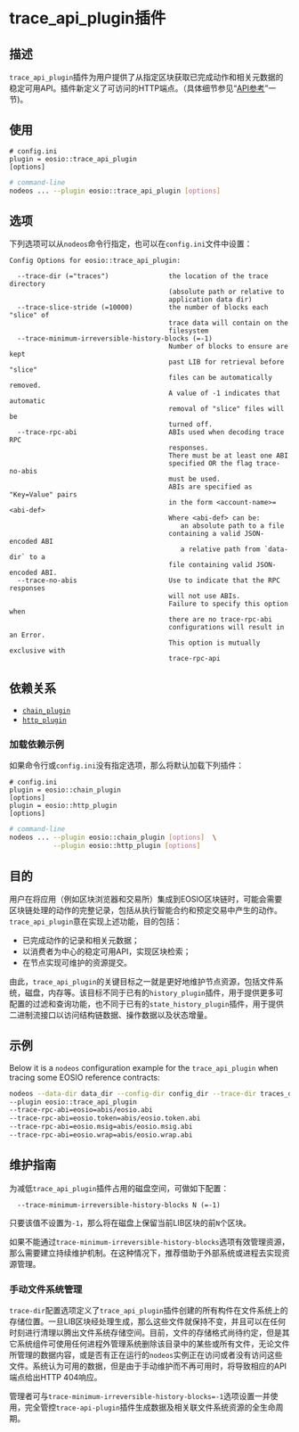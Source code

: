 # trace_api_plugin插件

## 描述

`trace_api_plugin`插件为用户提供了从指定区块获取已完成动作和相关元数据的稳定可用API。插件新定义了可访问的HTTP端点。（具体细节参见“[API参考](api-reference/index.md)”一节)。

## 使用

```console
# config.ini
plugin = eosio::trace_api_plugin
[options]
```

```sh
# command-line
nodeos ... --plugin eosio::trace_api_plugin [options]
```

## 选项

下列选项可以从`nodeos`命令行指定，也可以在`config.ini`文件中设置：

```console
Config Options for eosio::trace_api_plugin:

  --trace-dir (="traces")               the location of the trace directory
                                        (absolute path or relative to
                                        application data dir)
  --trace-slice-stride (=10000)         the number of blocks each "slice" of
                                        trace data will contain on the
                                        filesystem
  --trace-minimum-irreversible-history-blocks (=-1)
                                        Number of blocks to ensure are kept
                                        past LIB for retrieval before "slice"
                                        files can be automatically removed.
                                        A value of -1 indicates that automatic
                                        removal of "slice" files will be
                                        turned off.
  --trace-rpc-abi                       ABIs used when decoding trace RPC
                                        responses.
                                        There must be at least one ABI
                                        specified OR the flag trace-no-abis
                                        must be used.
                                        ABIs are specified as "Key=Value" pairs
                                        in the form <account-name>=<abi-def>
                                        Where <abi-def> can be:
                                           an absolute path to a file
                                        containing a valid JSON-encoded ABI
                                           a relative path from `data-dir` to a
                                        file containing valid JSON-encoded ABI.
  --trace-no-abis                       Use to indicate that the RPC responses
                                        will not use ABIs.
                                        Failure to specify this option when
                                        there are no trace-rpc-abi
                                        configurations will result in an Error.
                                        This option is mutually exclusive with
                                        trace-rpc-api
```

## 依赖关系

* [`chain_plugin`](../chain_plugin/index.md)
* [`http_plugin`](../http_plugin/index.md)

### 加载依赖示例

如果命令行或`config.ini`没有指定选项，那么将默认加载下列插件：

```console
# config.ini
plugin = eosio::chain_plugin
[options]
plugin = eosio::http_plugin 
[options]
```

```sh
# command-line
nodeos ... --plugin eosio::chain_plugin [options]  \
           --plugin eosio::http_plugin [options]
```

## 目的

用户在将应用（例如区块浏览器和交易所）集成到EOSIO区块链时，可能会需要区块链处理的动作的完整记录，包括从执行智能合约和预定交易中产生的动作。 `trace_api_plugin`意在实现上述功能，目的包括：

* 已完成动作的记录和相关元数据；
* 以消费者为中心的稳定可用API，实现区块检索；
* 在节点实现可维护的资源提交。

由此，`trace_api_plugin`的关键目标之一就是更好地维护节点资源，包括文件系统，磁盘，内存等。该目标不同于已有的`history_plugin`插件，用于提供更多可配置的过滤和查询功能，也不同于已有的`state_history_plugin`插件，用于提供二进制流接口以访问结构链数据、操作数据以及状态增量。

## 示例

Below it is a `nodeos` configuration example for the `trace_api_plugin` when tracing some EOSIO reference contracts:

```sh
nodeos --data-dir data_dir --config-dir config_dir --trace-dir traces_dir
--plugin eosio::trace_api_plugin 
--trace-rpc-abi=eosio=abis/eosio.abi 
--trace-rpc-abi=eosio.token=abis/eosio.token.abi 
--trace-rpc-abi=eosio.msig=abis/eosio.msig.abi 
--trace-rpc-abi=eosio.wrap=abis/eosio.wrap.abi
```

## 维护指南

为减低`trace_api_plugin`插件占用的磁盘空间，可做如下配置：

```console
  --trace-minimum-irreversible-history-blocks N (=-1) 
```

只要该值不设置为`-1`，那么将在磁盘上保留当前LIB区块的前`N`个区块。

如果不能通过`trace-minimum-irreversible-history-blocks`选项有效管理资源，那么需要建立持续维护机制。在这种情况下，推荐借助于外部系统或进程去实现资源管理。


### 手动文件系统管理

`trace-dir`配置选项定义了`trace_api_plugin`插件创建的所有构件在文件系统上的存储位置。一旦LIB区块经处理生成，那么这些文件就保持不变，并且可以在任何时刻进行清理以腾出文件系统存储空间。目前，文件的存储格式尚待约定，但是其它系统组件可使用任何进程外管理系统删除该目录中的某些或所有文件，无论文件所管理的数据内容，或是否有正在运行的`nodeos`实例正在访问或者没有访问这些文件。系统认为可用的数据，但是由于手动维护而不再可用时，将导致相应的API端点给出HTTP 404响应。

管理者可与`trace-minimum-irreversible-history-blocks=-1`选项设置一并使用，完全管控`trace-api-plugin`插件生成数据及相关联文件系统资源的全生命周期。


